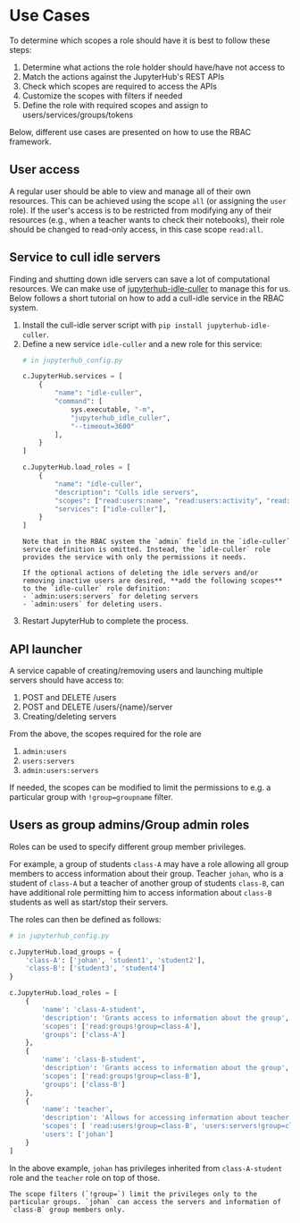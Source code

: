 # Use Cases

To determine which scopes a role should have it is best to follow these steps:
1. Determine what actions the role holder should have/have not access to
2. Match the actions against the JupyterHub's REST APIs
3. Check which scopes are required to access the APIs
4. Customize the scopes with filters if needed
5. Define the role with required scopes and assign to users/services/groups/tokens

Below, different use cases are presented on how to use the RBAC framework.

## User access

A regular user should be able to view and manage all of their own resources. This can be achieved using the scope `all` (or assigning the `user` role). If the user's access is to be restricted from modifying any of their resources (e.g., when a teacher wants to check their notebooks), their role should be changed to read-only access, in this case scope `read:all`.
  
## Service to cull idle servers

Finding and shutting down idle servers can save a lot of computational resources.
We can make use of [jupyterhub-idle-culler](https://github.com/jupyterhub/jupyterhub-idle-culler) to manage this for us.
Below follows a short tutorial on how to add a cull-idle service in the RBAC system.

1. Install the cull-idle server script with `pip install jupyterhub-idle-culler`.
2. Define a new service `idle-culler` and a new role for this service:
    ```python
    # in jupyterhub_config.py

    c.JupyterHub.services = [
        {
            "name": "idle-culler",
            "command": [
                sys.executable, "-m",
                "jupyterhub_idle_culler", 
                "--timeout=3600"
            ],
        }
    ]

    c.JupyterHub.load_roles = [
        {
            "name": "idle-culler",
            "description": "Culls idle servers",
            "scopes": ["read:users:name", "read:users:activity", "read:users:servers", "users:servers"],
            "services": ["idle-culler"],
        }
    ]
    ```
    ```{important}
    Note that in the RBAC system the `admin` field in the `idle-culler` service definition is omitted. Instead, the `idle-culler` role provides the service with only the permissions it needs.

    If the optional actions of deleting the idle servers and/or removing inactive users are desired, **add the following scopes** to the `idle-culler` role definition:
    - `admin:users:servers` for deleting servers
    - `admin:users` for deleting users.
    ```
3. Restart JupyterHub to complete the process.


## API launcher
A service capable of creating/removing users and launching multiple servers should have access to:
1. POST and DELETE /users
2. POST and DELETE /users/{name}/server
3. Creating/deleting servers

From the above, the scopes required for the role are
1. `admin:users`
2. `users:servers`
3. `admin:users:servers`

If needed, the scopes can be modified to limit the permissions to e.g. a particular group with `!group=groupname` filter.

## Users as group admins/Group admin roles

Roles can be used to specify different group member privileges.

For example, a group of students `class-A` may have a role allowing all group members to access information about their group. Teacher `johan`, who is a student of `class-A` but a teacher of another group of students `class-B`, can have additional role permitting him to access information about `class-B` students as well as start/stop their servers.

The roles can then be defined as follows:
```python
# in jupyterhub_config.py

c.JupyterHub.load_groups = {
    'class-A': ['johan', 'student1', 'student2'],
    'class-B': ['student3', 'student4']
}

c.JupyterHub.load_roles = [
    {
        'name': 'class-A-student',
        'description': 'Grants access to information about the group',
        'scopes': ['read:groups!group=class-A'],
        'groups': ['class-A']
    },
    {
        'name': 'class-B-student',
        'description': 'Grants access to information about the group',
        'scopes': ['read:groups!group=class-B'],
        'groups': ['class-B']
    },
    {
        'name': 'teacher',
        'description': 'Allows for accessing information about teacher group members and starting/stopping their servers',
        'scopes': [ 'read:users!group=class-B', 'users:servers!group=class-B'],
        'users': ['johan']
    }
]
``` 
In the above example, `johan` has privileges inherited from `class-A-student` role and the `teacher` role on top of those. 
```{note}
The scope filters (`!group=`) limit the privileges only to the particular groups. `johan` can access the servers and information of `class-B` group members only.
```
